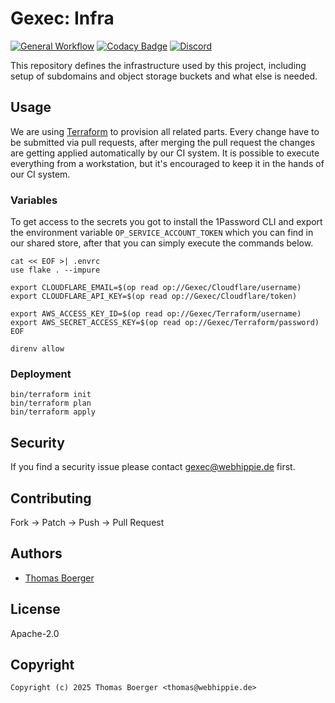 # Gexec: Infra

[![General Workflow](https://github.com/gexec/gexec-infra/actions/workflows/general.yml/badge.svg)](https://github.com/gexec/gexec-infra/actions/workflows/general.yml) [![Codacy Badge](https://app.codacy.com/project/badge/Grade/81aa598431ad486ebcca999cca619520)](https://app.codacy.com/gh/gexec/gexec-infra/dashboard?utm_source=gh&utm_medium=referral&utm_content=&utm_campaign=Badge_grade) [![Discord](https://img.shields.io/discord/1335976189025849395)](https://discord.gg/Yda8rD4ZkJ)

This repository defines the infrastructure used by this project, including setup
of subdomains and object storage buckets and what else is needed.

## Usage

We are using [Terraform][terraform] to provision all related parts. Every change
have to be submitted via pull requests, after merging the pull request the
changes are getting applied automatically by our CI system. It is possible to
execute everything from a workstation, but it's encouraged to keep it in the
hands of our CI system.

### Variables

To get access to the secrets you got to install the 1Password CLI and export the
environment variable `OP_SERVICE_ACCOUNT_TOKEN` which you can find in our shared
store, after that you can simply execute the commands below.

```console
cat << EOF >| .envrc
use flake . --impure

export CLOUDFLARE_EMAIL=$(op read op://Gexec/Cloudflare/username)
export CLOUDFLARE_API_KEY=$(op read op://Gexec/Cloudflare/token)

export AWS_ACCESS_KEY_ID=$(op read op://Gexec/Terraform/username)
export AWS_SECRET_ACCESS_KEY=$(op read op://Gexec/Terraform/password)
EOF

direnv allow
```

### Deployment

```console
bin/terraform init
bin/terraform plan
bin/terraform apply
```

## Security

If you find a security issue please contact
[gexec@webhippie.de](mailto:gexec@webhippie.de) first.

## Contributing

Fork -> Patch -> Push -> Pull Request

## Authors

-   [Thomas Boerger](https://github.com/tboerger)

## License

Apache-2.0

## Copyright

```console
Copyright (c) 2025 Thomas Boerger <thomas@webhippie.de>
```

[terraform]: https://www.terraform.io/
